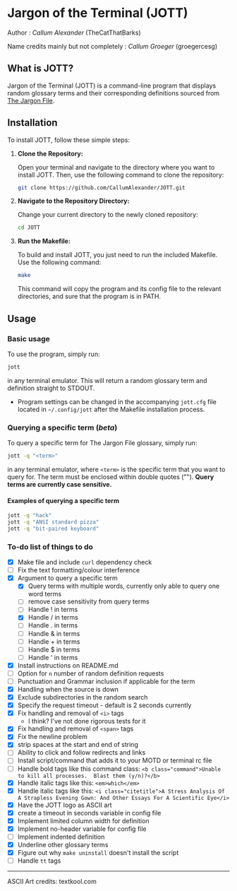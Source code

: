 # Jargon of the Terminal (JOTT)

Author : _Callum Alexander_ (TheCatThatBarks)

Name credits mainly but not completely : _Callum Groeger_ (groegercesg)

## What is JOTT?

Jargon of the Terminal (JOTT) is a command-line program that displays random glossary terms and their corresponding definitions sourced from [The Jargon File](http://www.catb.org/jargon/html/online-preface.html).

## Installation

To install JOTT, follow these simple steps:

1. **Clone the Repository:**

   Open your terminal and navigate to the directory where you want to install JOTT. Then, use the following command to clone the repository:

   ```bash
   git clone https://github.com/CallumAlexander/JOTT.git
   ```

2. **Navigate to the Repository Directory:**

   Change your current directory to the newly cloned repository:

   ```bash
   cd JOTT
   ```

3. **Run the Makefile:**

   To build and install JOTT, you just need to run the included Makefile. Use the following command:

   ```bash
   make
   ```

   This command will copy the program and its config file to the relevant directories, and sure that the program is in PATH.

## Usage

### Basic usage 

   To use the program, simply run:

   ```bash
   jott
   ```
   
   in any terminal emulator. This will return a random glossary term and definition straight to STDOUT.

   - Program settings can be changed in the accompanying `jott.cfg` file located in `~/.config/jott` after the Makefile installation process.

### Querying a specific term (*beta*)

To query a specific term for The Jargon File glossary, simply run:

```bash
jott -q "<term>"
```
in any terminal emulator, where `<term>` is the specific term that you want to query for. The term must be enclosed within double quotes (""). **Query terms are currently case sensitive.**

#### Examples of querying a specific term

```bash
jott -q "hack"
jott -q "ANSI standard pizza"
jott -q "bit-paired keyboard"
```


### To-do list of things to do
- [x] Make file and include `curl` dependency check 
- [ ] Fix the text formatting/colour interference
- [x] Argument to query a specific term
  - [x] Query terms with multiple words, currently only able to query one word terms
  - [ ] remove case sensitivity from query terms
  - [ ] Handle ! in terms
  - [x] Handle / in terms
  - [ ] Handle . in terms
  - [ ] Handle & in terms
  - [ ] Handle + in terms
  - [ ] Handle $ in terms
  - [ ] Handle ' in terms
- [x] Install instructions on README.md
- [ ] Option for `n` number of random definition requests
- [ ] Punctuation and Grammar inclusion if applicable for the term
- [x] Handling when the source is down
- [x] Exclude subdirectories in the random search
- [x] Specify the request timeout - default is 2 seconds currently
- [x] Fix handling and removal of `<i>` tags
   - I think? I've not done rigorous tests for it
- [x] Fix handling and removal of `<span>` tags
- [x] Fix the newline problem
- [x] strip spaces at the start and end of string
- [ ] Ability to click and follow redirects and links
- [ ] Install script/command that adds it to your MOTD or terminal rc file
- [ ] Handle bold tags like this command class: `<b class="command">Unable to kill all processes.  Blast them (y/n)?</b>`
- [x] Handle italic tags like this: `<em>which</em>`
- [x] Handle italic tags like this: `<i class="citetitle">A Stress Analysis Of A Strapless Evening
   Gown: And Other Essays For A Scientific Eye</i>`
- [x] Have the JOTT logo as ASCII art
- [x] create a timeout in seconds variable in config file
- [x] Implement limited column width for definition
- [x] Implement no-header variable for config file
- [ ] Implement indented definition
- [x] Underline other glossary terms
- [x] Figure out why `make uninstall` doesn't install the script
- [ ] Handle `tt` tags

---
ASCII Art credits: textkool.com

